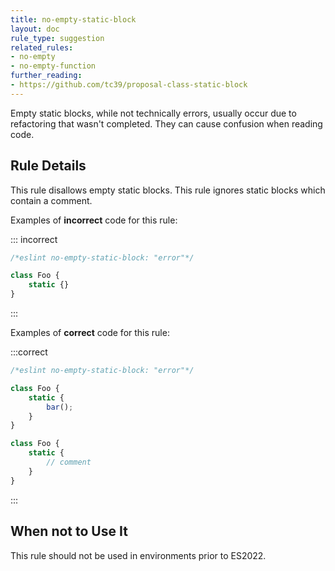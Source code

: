```yaml
---
title: no-empty-static-block
layout: doc
rule_type: suggestion
related_rules:
- no-empty
- no-empty-function
further_reading:
- https://github.com/tc39/proposal-class-static-block
---
```


Empty static blocks, while not technically errors, usually occur due to refactoring that wasn't completed. They can cause confusion when reading code.

## Rule Details

This rule disallows empty static blocks. This rule ignores static blocks which contain a comment.

Examples of **incorrect** code for this rule:

::: incorrect

```js
/*eslint no-empty-static-block: "error"*/

class Foo {
    static {}
}
```

:::

Examples of **correct** code for this rule:

:::correct

```js
/*eslint no-empty-static-block: "error"*/

class Foo {
    static {
        bar();
    }
}

class Foo {
    static {
        // comment
    }
}
```

:::

## When not to Use It

This rule should not be used in environments prior to ES2022.
